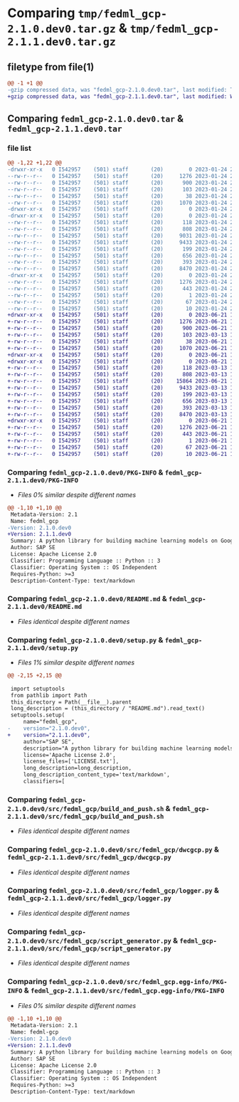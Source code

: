 # Comparing `tmp/fedml_gcp-2.1.0.dev0.tar.gz` & `tmp/fedml_gcp-2.1.1.dev0.tar.gz`

## filetype from file(1)

```diff
@@ -1 +1 @@
-gzip compressed data, was "fedml_gcp-2.1.0.dev0.tar", last modified: Tue Jan 24 23:19:07 2023, max compression
+gzip compressed data, was "fedml_gcp-2.1.1.dev0.tar", last modified: Wed Jun 21 18:24:58 2023, max compression
```

## Comparing `fedml_gcp-2.1.0.dev0.tar` & `fedml_gcp-2.1.1.dev0.tar`

### file list

```diff
@@ -1,22 +1,22 @@
-drwxr-xr-x   0 I542957    (501) staff       (20)        0 2023-01-24 23:19:07.454599 fedml_gcp-2.1.0.dev0/
--rw-r--r--   0 I542957    (501) staff       (20)     1276 2023-01-24 23:19:07.454060 fedml_gcp-2.1.0.dev0/PKG-INFO
--rw-r--r--   0 I542957    (501) staff       (20)      900 2023-01-24 23:15:23.000000 fedml_gcp-2.1.0.dev0/README.md
--rw-r--r--   0 I542957    (501) staff       (20)      103 2023-01-24 23:08:04.000000 fedml_gcp-2.1.0.dev0/pyproject.toml
--rw-r--r--   0 I542957    (501) staff       (20)       38 2023-01-24 23:19:07.454726 fedml_gcp-2.1.0.dev0/setup.cfg
--rw-r--r--   0 I542957    (501) staff       (20)     1070 2023-01-24 23:17:20.000000 fedml_gcp-2.1.0.dev0/setup.py
-drwxr-xr-x   0 I542957    (501) staff       (20)        0 2023-01-24 23:19:07.415643 fedml_gcp-2.1.0.dev0/src/
-drwxr-xr-x   0 I542957    (501) staff       (20)        0 2023-01-24 23:19:07.444975 fedml_gcp-2.1.0.dev0/src/fedml_gcp/
--rw-r--r--   0 I542957    (501) staff       (20)      118 2023-01-24 23:08:04.000000 fedml_gcp-2.1.0.dev0/src/fedml_gcp/__init__.py
--rw-r--r--   0 I542957    (501) staff       (20)      808 2023-01-24 23:08:04.000000 fedml_gcp-2.1.0.dev0/src/fedml_gcp/build_and_push.sh
--rw-r--r--   0 I542957    (501) staff       (20)     9031 2023-01-24 23:08:04.000000 fedml_gcp-2.1.0.dev0/src/fedml_gcp/dbconnection.py
--rw-r--r--   0 I542957    (501) staff       (20)     9433 2023-01-24 23:08:04.000000 fedml_gcp-2.1.0.dev0/src/fedml_gcp/dwcgcp.py
--rw-r--r--   0 I542957    (501) staff       (20)      199 2023-01-24 23:08:04.000000 fedml_gcp-2.1.0.dev0/src/fedml_gcp/install_kubectl.sh
--rw-r--r--   0 I542957    (501) staff       (20)      656 2023-01-24 23:08:04.000000 fedml_gcp-2.1.0.dev0/src/fedml_gcp/logger.py
--rw-r--r--   0 I542957    (501) staff       (20)      393 2023-01-24 23:08:04.000000 fedml_gcp-2.1.0.dev0/src/fedml_gcp/model.py
--rw-r--r--   0 I542957    (501) staff       (20)     8470 2023-01-24 23:08:04.000000 fedml_gcp-2.1.0.dev0/src/fedml_gcp/script_generator.py
-drwxr-xr-x   0 I542957    (501) staff       (20)        0 2023-01-24 23:19:07.453134 fedml_gcp-2.1.0.dev0/src/fedml_gcp.egg-info/
--rw-r--r--   0 I542957    (501) staff       (20)     1276 2023-01-24 23:19:07.000000 fedml_gcp-2.1.0.dev0/src/fedml_gcp.egg-info/PKG-INFO
--rw-r--r--   0 I542957    (501) staff       (20)      443 2023-01-24 23:19:07.000000 fedml_gcp-2.1.0.dev0/src/fedml_gcp.egg-info/SOURCES.txt
--rw-r--r--   0 I542957    (501) staff       (20)        1 2023-01-24 23:19:07.000000 fedml_gcp-2.1.0.dev0/src/fedml_gcp.egg-info/dependency_links.txt
--rw-r--r--   0 I542957    (501) staff       (20)       67 2023-01-24 23:19:07.000000 fedml_gcp-2.1.0.dev0/src/fedml_gcp.egg-info/requires.txt
--rw-r--r--   0 I542957    (501) staff       (20)       10 2023-01-24 23:19:07.000000 fedml_gcp-2.1.0.dev0/src/fedml_gcp.egg-info/top_level.txt
+drwxr-xr-x   0 I542957    (501) staff       (20)        0 2023-06-21 18:24:58.624422 fedml_gcp-2.1.1.dev0/
+-rw-r--r--   0 I542957    (501) staff       (20)     1276 2023-06-21 18:24:58.622527 fedml_gcp-2.1.1.dev0/PKG-INFO
+-rw-r--r--   0 I542957    (501) staff       (20)      900 2023-06-21 18:18:57.000000 fedml_gcp-2.1.1.dev0/README.md
+-rw-r--r--   0 I542957    (501) staff       (20)      103 2023-03-13 18:48:47.000000 fedml_gcp-2.1.1.dev0/pyproject.toml
+-rw-r--r--   0 I542957    (501) staff       (20)       38 2023-06-21 18:24:58.624606 fedml_gcp-2.1.1.dev0/setup.cfg
+-rw-r--r--   0 I542957    (501) staff       (20)     1070 2023-06-21 18:21:23.000000 fedml_gcp-2.1.1.dev0/setup.py
+drwxr-xr-x   0 I542957    (501) staff       (20)        0 2023-06-21 18:24:58.596445 fedml_gcp-2.1.1.dev0/src/
+drwxr-xr-x   0 I542957    (501) staff       (20)        0 2023-06-21 18:24:58.605857 fedml_gcp-2.1.1.dev0/src/fedml_gcp/
+-rw-r--r--   0 I542957    (501) staff       (20)      118 2023-03-13 18:48:47.000000 fedml_gcp-2.1.1.dev0/src/fedml_gcp/__init__.py
+-rw-r--r--   0 I542957    (501) staff       (20)      808 2023-03-13 18:48:47.000000 fedml_gcp-2.1.1.dev0/src/fedml_gcp/build_and_push.sh
+-rw-r--r--   0 I542957    (501) staff       (20)    15864 2023-06-21 18:19:15.000000 fedml_gcp-2.1.1.dev0/src/fedml_gcp/dbconnection.py
+-rw-r--r--   0 I542957    (501) staff       (20)     9433 2023-03-13 18:48:47.000000 fedml_gcp-2.1.1.dev0/src/fedml_gcp/dwcgcp.py
+-rw-r--r--   0 I542957    (501) staff       (20)      199 2023-03-13 18:48:47.000000 fedml_gcp-2.1.1.dev0/src/fedml_gcp/install_kubectl.sh
+-rw-r--r--   0 I542957    (501) staff       (20)      656 2023-03-13 18:48:47.000000 fedml_gcp-2.1.1.dev0/src/fedml_gcp/logger.py
+-rw-r--r--   0 I542957    (501) staff       (20)      393 2023-03-13 18:48:47.000000 fedml_gcp-2.1.1.dev0/src/fedml_gcp/model.py
+-rw-r--r--   0 I542957    (501) staff       (20)     8470 2023-03-13 18:48:47.000000 fedml_gcp-2.1.1.dev0/src/fedml_gcp/script_generator.py
+drwxr-xr-x   0 I542957    (501) staff       (20)        0 2023-06-21 18:24:58.619759 fedml_gcp-2.1.1.dev0/src/fedml_gcp.egg-info/
+-rw-r--r--   0 I542957    (501) staff       (20)     1276 2023-06-21 18:24:58.000000 fedml_gcp-2.1.1.dev0/src/fedml_gcp.egg-info/PKG-INFO
+-rw-r--r--   0 I542957    (501) staff       (20)      443 2023-06-21 18:24:58.000000 fedml_gcp-2.1.1.dev0/src/fedml_gcp.egg-info/SOURCES.txt
+-rw-r--r--   0 I542957    (501) staff       (20)        1 2023-06-21 18:24:58.000000 fedml_gcp-2.1.1.dev0/src/fedml_gcp.egg-info/dependency_links.txt
+-rw-r--r--   0 I542957    (501) staff       (20)       67 2023-06-21 18:24:58.000000 fedml_gcp-2.1.1.dev0/src/fedml_gcp.egg-info/requires.txt
+-rw-r--r--   0 I542957    (501) staff       (20)       10 2023-06-21 18:24:58.000000 fedml_gcp-2.1.1.dev0/src/fedml_gcp.egg-info/top_level.txt
```

### Comparing `fedml_gcp-2.1.0.dev0/PKG-INFO` & `fedml_gcp-2.1.1.dev0/PKG-INFO`

 * *Files 0% similar despite different names*

```diff
@@ -1,10 +1,10 @@
 Metadata-Version: 2.1
 Name: fedml_gcp
-Version: 2.1.0.dev0
+Version: 2.1.1.dev0
 Summary: A python library for building machine learning models on Google Cloud Platform using a federated data source
 Author: SAP SE
 License: Apache License 2.0
 Classifier: Programming Language :: Python :: 3
 Classifier: Operating System :: OS Independent
 Requires-Python: >=3
 Description-Content-Type: text/markdown
```

### Comparing `fedml_gcp-2.1.0.dev0/README.md` & `fedml_gcp-2.1.1.dev0/README.md`

 * *Files identical despite different names*

### Comparing `fedml_gcp-2.1.0.dev0/setup.py` & `fedml_gcp-2.1.1.dev0/setup.py`

 * *Files 1% similar despite different names*

```diff
@@ -2,15 +2,15 @@
 
 import setuptools
 from pathlib import Path
 this_directory = Path(__file__).parent
 long_description = (this_directory / "README.md").read_text()
 setuptools.setup(
     name="fedml_gcp",
-    version="2.1.0.dev0",
+    version="2.1.1.dev0",
     author="SAP SE",
     description="A python library for building machine learning models on Google Cloud Platform using a federated data source",
     license='Apache License 2.0',
     license_files=['LICENSE.txt'],
     long_description=long_description,
     long_description_content_type='text/markdown',
     classifiers=[
```

### Comparing `fedml_gcp-2.1.0.dev0/src/fedml_gcp/build_and_push.sh` & `fedml_gcp-2.1.1.dev0/src/fedml_gcp/build_and_push.sh`

 * *Files identical despite different names*

### Comparing `fedml_gcp-2.1.0.dev0/src/fedml_gcp/dwcgcp.py` & `fedml_gcp-2.1.1.dev0/src/fedml_gcp/dwcgcp.py`

 * *Files identical despite different names*

### Comparing `fedml_gcp-2.1.0.dev0/src/fedml_gcp/logger.py` & `fedml_gcp-2.1.1.dev0/src/fedml_gcp/logger.py`

 * *Files identical despite different names*

### Comparing `fedml_gcp-2.1.0.dev0/src/fedml_gcp/script_generator.py` & `fedml_gcp-2.1.1.dev0/src/fedml_gcp/script_generator.py`

 * *Files identical despite different names*

### Comparing `fedml_gcp-2.1.0.dev0/src/fedml_gcp.egg-info/PKG-INFO` & `fedml_gcp-2.1.1.dev0/src/fedml_gcp.egg-info/PKG-INFO`

 * *Files 0% similar despite different names*

```diff
@@ -1,10 +1,10 @@
 Metadata-Version: 2.1
 Name: fedml-gcp
-Version: 2.1.0.dev0
+Version: 2.1.1.dev0
 Summary: A python library for building machine learning models on Google Cloud Platform using a federated data source
 Author: SAP SE
 License: Apache License 2.0
 Classifier: Programming Language :: Python :: 3
 Classifier: Operating System :: OS Independent
 Requires-Python: >=3
 Description-Content-Type: text/markdown
```

